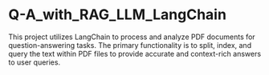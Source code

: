 # Q-A_with_RAG_LLM_LangChain
This project utilizes LangChain to process and analyze PDF documents for question-answering tasks. The primary functionality is to split, index, and query the text within PDF files to provide accurate and context-rich answers to user queries.
